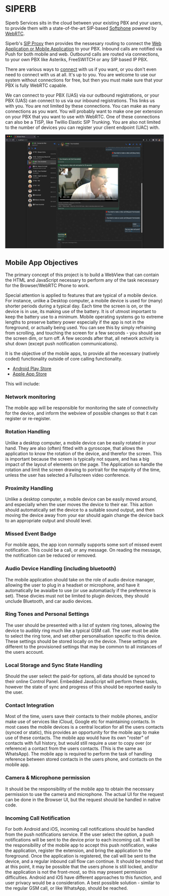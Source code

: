 # SIPERB

Siperb Services sits in the cloud between your existing PBX and your users, to provide them with a state-of-the-art SIP-based [Softphone](https://www.siperb.com/kb/article/softphone/) powered by [WebRTC](https://www.siperb.com/kb/article/what-is-webrtc/).

Siperb's [SIP Proxy](https://www.siperb.com/kb/article/webrtc-to-sip-proxy/) then provides the nessesary routing to connect the [Web Application or Mobile Application](https://www.siperb.com/kb/article/siperb-webrtc-client-web-tablet-and-mobile/) to your PBX. Inbound calls are notified via Push for both mobile and web. Outbound calls are routed via connections, to your own PBX like Asteriks, FreeSWITCH or any SIP based IP PBX.

There are various ways to [connect](https://www.siperb.com/kb/topics/connections/) with us if you want, or you don't even need to connect with us at all. 
It's up to you. You are welcome to use our system without connections for free, but then you must make sure that your PBX is fully WebRTC capable.

We can connect to your PBX (UAS) via our outbound registrations, or your PBX (UAS) can connect to us via our inbound registrations. 
This links us with you. You are not limited by these connections. 
You can make as many connections as you want. 
You will probably want to make one per extension on your PBX that you want to use with WebRTC. 
One of these connections can also be a TISP, like Twillio Elastic SIP Trunking. 
You are also not limited to the number of devices you can register your client endpoint (UAC) with.

![Siperb](https://github.com/Siperb/.github/blob/main/profile/Recording_Format.webp?raw=true)

## Mobile App Objectives

The primary concept of this project is to build a WebView that can contain the HTML and JavaScript necessary to perform any of the task necessary for the Browser/WebRTC Phone to work. 

Special attention is applied to features that are typical of a mobile device. For instance, unlike a Desktop computer, a mobile device is used for (many) shorter periods during a typical day. Each time the screen is on, or the device is in use, its making use of the battery. It is of utmost important to keep the battery use to a minimum. Mobile operating systems go to extreme lengths to preserve battery power especially if the app is not in the foreground, or actually being used. You can see this by simply refraining from scrolling, and touching the screen for a few seconds - you should see the screen dim, or turn off. A few seconds after that, all network activity is shut down (except push notification communications).

It is the objective of the mobile apps, to provide all the necessary (natively coded) functionality outside of core calling functionality. 

- [Android Play Store](https://play.google.com/store/apps/details?id=com.siperb.mobile)
- [Apple App Store](https://apps.apple.com/us/app/siperb/id6553983983)

This will include:

### Network monitoring

The mobile app will be responsible for monitoring the sate of connectivity for the device, and inform the webview of possible changes so that it can register or re-register.

### Rotation Handling

Unlike a desktop computer, a mobile device can be easily rotated in your hand. They are also (often) fitted with a gyroscope, that allows the application to know the rotation of the device, and therefor the screen. This is important because the screen is typically not square, and has a big impact of the layout of elements on the page. The Application so handle the rotation and limit the screen drawing to portrait for the majority of the time, unless the user has selected a Fullscreen video conference. 

### Proximity Handling

Unlike a desktop computer, a mobile device can be easily moved around, and especially when the user moves the device to their ear. This action should automatically set the device to a suitable sound output, and then moving the device away from your ear should again change the device back to an appropriate output and should level.

### Missed Event Badge

For mobile apps, the app icon normally supports some sort of missed event notification. This could be a call, or any message. On reading the message, the notification can be reduced or removed.

### Audio Device Handling (including bluetooth)

The mobile application should take on the role of audio device manager, allowing the user to plug in a headset or microphone, and have it automatically be avaialbe to use (or use automatiacly if the preference is set). These divcies must not be limited to plugin devices, they should unclude Bluetooth, and car audio devices. 

### Ring Tones and Personal Settings

The user should be presented with a list of system ring tones, allowing the device to audibly ring much like a typical GSM call. The user must be able to select the ring tone, and set other personalisation specific to this device. These settings should be stored locally on the device. These settings are different to the provisioned settings that may be common to all instances of the users account. 

### Local Storage and Sync State Handling

Should the user select the paid-for options, all data should be synced to their online Control Panel. Embedded JavaScript will perform these tasks, however the state of sync and progress of this should be reported easily to the user.

### Contact Integration

Most of the time, users save their contacts to their mobile phones, and/or make use of services like iCloud, Google etc for maintaining contacts. In most cases the mobile devices is a central location for all the users contacts (synced or static), this provides an opportunity for the mobile app to make use of these contacts. The mobile app would have its own "roster" of contacts with full history, but would still require a user to copy over (or reference) a contact from the users contacts. (This is the same as WhatsApp). The mobile app is required to perform the task of handling reference between stored contacts in the users phone, and contacts on the mobile app.

### Camera & Microphone permission

It should be the responsibility of the mobile app to obtain the necessary permission to use the camera and microphone. The actual UI for the request can be done in the Browser UI, but the request should be handled in native code.

### Incoming Call Notification

For both Android and iOS, incoming call notifications should be handled from the push notifications service. If the user select the option, a push notifications will be sent to the device prior to each incoming call. It will be the responsibility of the mobile app to accept this push notification, wake the application, register the extension, and bring the application to the foreground. Once the application is registered, the call will be sent to the device, and a regular inbound call flow can continue. It should be noted that at this point, it may be possible that the users phone is still locked, and/or the application is not the front-most, so this may present permission difficulties. Android and iOS have different approaches to this function, and user privacy would be a consideration. A best possible solution - similar to the regular GSM call, or like WhatsApp, should be reached.
